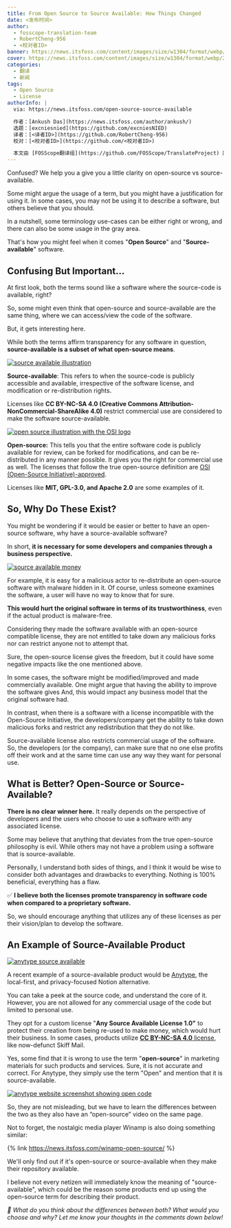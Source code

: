 ```yaml
---
title: From Open Source to Source Available: How Things Changed
date: <发布时间>
author:
  - fosscope-translation-team
  - RobertCheng-956
  - <校对者ID>
banner: https://news.itsfoss.com/content/images/size/w1304/format/webp/2024/05/open-source-source-available.png
cover: https://news.itsfoss.com/content/images/size/w1304/format/webp/2024/05/open-source-source-available.png
categories:
  - 翻译
  - 新闻
tags:
  - Open Source
  - License
authorInfo: |
  via: https://news.itsfoss.com/open-source-source-available

  作者：[Ankush Das](https://news.itsfoss.com/author/ankush/)
  选题：[excniesnied](https://github.com/excniesNIED)
  译者：[<译者ID>](https://github.com/RobertCheng-956)
  校对：[<校对者ID>](https://github.com/<校对者ID>)

  本文由 [FOSScope翻译组](https://github.com/FOSScope/TranslateProject) 原创编译，[开源观察](https://fosscope.com/) 荣誉推出
---
```


Confused? We help you a give you a little clarity on open-source vs source-available.

<!-- more -->

Some might argue the usage of a term, but you might have a justification for using it. In some cases, you may not be using it to describe a software, but others believe that you should.

In a nutshell, some terminology use-cases can be either right or wrong, and there can also be some usage in the gray area.

That's how you might feel when it comes "**Open Source**" and "**Source-available**" software.

## Confusing But Important...

At first look, both the terms sound like a software where the source-code is available, right?

So, some might even think that open-source and source-available are the same thing, where we can access/view the code of the software.

But, it gets interesting here.

While both the terms affirm transparency for any software in question, **source-available is a subset of what open-source means**.

[![source available illustration](https://news.itsfoss.com/content/images/2024/05/source-available.png)](https://news.itsfoss.com/content/images/2024/05/source-available.png)

**Source-available**: This refers to when the source-code is publicly accessible and available, irrespective of the software license, and modification or re-distribution rights.

Licenses like **CC BY-NC-SA 4.0 (Creative Commons Attribution-NonCommercial-ShareAlike 4.0)** restrict commercial use are considered to make the software source-available.

[![open source illustration with the OSI logo](https://news.itsfoss.com/content/images/2024/05/open-source.png)](https://news.itsfoss.com/content/images/2024/05/open-source.png)

**Open-source:** This tells you that the entire software code is publicly available for review, can be forked for modifications, and can be re-distributed in any manner possible. It gives you the right for commercial use as well. The licenses that follow the true open-source definition are [OSI (Open-Source Initiative)-approved](https://opensource.org/licenses?ref=news.itsfoss.com).

Licenses like **MIT, GPL-3.0, and Apache 2.0** are some examples of it.

## So, Why Do These Exist?

You might be wondering if it would be easier or better to have an open-source software, why have a source-available software?

In short, **it is necessary for some developers and companies through a business perspective.**

[![source available money](https://news.itsfoss.com/content/images/2024/05/source-available-money.png)](https://news.itsfoss.com/content/images/2024/05/source-available-money.png)

For example, it is easy for a malicious actor to re-distribute an open-source software with malware hidden in it. Of course, unless someone examines the software, a user will have no way to know that for sure.

**This would hurt the original software in terms of its trustworthiness**, even if the actual product is malware-free.

Considering they made the software available with an open-source compatible license, they are not entitled to take down any malicious forks nor can restrict anyone not to attempt that.

Sure, the open-source license gives the freedom, but it could have some negative impacts like the one mentioned above.

In some cases, the software might be modified/improved and made commercially available. One might argue that having the ability to improve the software gives And, this would impact any business model that the original software had.

In contrast, when there is a software with a license incompatible with the Open-Source Initiative, the developers/company get the ability to take down malicious forks and restrict any redistribution that they do not like.

Source-available license also restricts commercial usage of the software. So, the developers (or the company), can make sure that no one else profits off their work and at the same time can use any way they want for personal use.

## What is Better? Open-Source or Source-Available?

**There is no clear winner here.** It really depends on the perspective of developers and the users who choose to use a software with any associated license.

Some may believe that anything that deviates from the true open-source philosophy is evil. While others may not have a problem using a software that is source-available.

Personally, I understand both sides of things, and I think it would be wise to consider both advantages and drawbacks to everything. Nothing is 100% beneficial, everything has a flaw.

✅ **I believe both the licenses promote transparency in software code when compared to a proprietary software.**

So, we should encourage anything that utilizes any of these licenses as per their vision/plan to develop the software.

## An Example of Source-Available Product

[![anytype source available](https://news.itsfoss.com/content/images/2024/05/anytype.png)](https://news.itsfoss.com/content/images/2024/05/anytype.png)

A recent example of a source-available product would be [Anytype](https://anytype.io/?ref=news.itsfoss.com), the local-first, and privacy-focused Notion alternative.

You can take a peek at the source code, and understand the core of it. However, you are not allowed for any commercial usage of the code but limited to personal use.

They opt for a custom license "**Any Source Available License 1.0"** to protect their creation from being re-used to make money, which would hurt their business. In some cases, products utilize [**CC BY-NC-SA 4.0** license](https://creativecommons.org/licenses/by-nc-sa/4.0/deed.en?ref=news.itsfoss.com), like now-defunct Skiff Mail.

Yes, some find that it is wrong to use the term "**open-source**" in marketing materials for such products and services. Sure, it is not accurate and correct. For Anytype, they simply use the term "Open" and mention that it is source-available.

[![anytype website screenshot showing open code](https://news.itsfoss.com/content/images/2024/05/anytype-open.png)](https://news.itsfoss.com/content/images/2024/05/anytype-open.png)

So, they are not misleading, but we have to learn the differences between the two as they also have an “open-source” video on the same page.

Not to forget, the nostalgic media player Winamp is also doing something similar:

{% link https://news.itsfoss.com/winamp-open-source/ %}

We'll only find out if it's open-source or source-available when they make their repository available.

I believe not every netizen will immediately know the meaning of "source-available", which could be the reason some products end up using the open-source term for describing their product.

*💬 What do you think about the differences between both? What would you choose and why? Let me know your thoughts in the comments down below!*
